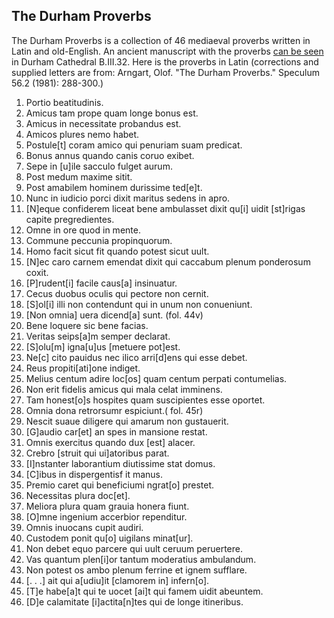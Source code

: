 ## The Durham Proverbs

The Durham Proverbs is a collection of 46 mediaeval proverbs written in Latin and old-English. An ancient manuscript with the proverbs [can be seen](http://www.digipal.eu/digipal/page/1013/pages/) in Durham Cathedral B.III.32. Here is the proverbs in Latin (corrections and supplied letters are from: Arngart, Olof. "The Durham Proverbs." Speculum 56.2 (1981): 288-300.)

1. Portio beatitudinis. 
2. Amicus tam prope quam longe bonus est.
3. Amicus in necessitate probandus est.
4. Amicos plures nemo habet.
5. Postule[t] coram amico qui penuriam suam predicat.
6. Bonus annus quando canis coruo exibet.
7. Sepe in [u]ile sacculo fulget aurum.
8. Post medum maxime sitit.
9. Post amabilem hominem durissime ted[e]t.
10. Nunc in iudicio porci dixit maritus sedens in apro.
11. [N]eque confiderem liceat bene ambulasset 
dixit qu[i] uidit [st]rigas capite pregredientes.
12. Omne in ore quod in mente.
13. Commune peccunia propinquorum.
14. Homo facit sicut fit quando potest sicut uult.
15. [N]ec caro carnem emendat dixit qui caccabum plenum ponderosum coxit.
16. [P]rudent[i] facile caus[a] insinuatur.
17. Cecus duobus oculis qui pectore non cernit.
18. [S]ol[i] illi non contendunt qui in unum non conueniunt.
19. [Non omnia] uera dicend[a] sunt. (fol. 44v)
20. Bene loquere sic bene facias.
21. Veritas seips[a]m semper declarat.
22. [S]olu[m] igna[u]us [metuere pot]est.
23. Ne[c] cito pauidus nec ilico arri[d]ens qui esse debet.
24. Reus propiti[ati]one indiget.
25. Melius centum adire loc[os] quam centum perpati contumelias.
26. Non erit fidelis amicus qui mala celat imminens.
27. Tam honest[o]s hospites quam suscipientes esse oportet.
28. Omnia dona retrorsumr espiciunt.( fol. 45r)
29. Nescit suaue diligere qui amarum non gustauerit.
30. [G]audio car[et] an spes in mansione restat.
31. Omnis exercitus quando dux [est] alacer.
32. Crebro [struit qui ui]atoribus parat.
33. [I]nstanter laborantium diutissime stat domus.
34. [C]ibus in dispergentisf it manus.
35. Premio caret qui beneficiumi ngrat[o] prestet.
36. Necessitas plura doc[et].
37. Meliora plura quam grauia honera fiunt.
38. [O]mne ingenium accerbior rependitur.
39. Omnis inuocans cupit audiri.
40. Custodem ponit qu[o] uigilans minat[ur].
41. Non debet equo parcere qui uult ceruum peruertere.
42. Vas quantum plen[i]or tantum moderatius ambulandum.
43. Non potest os ambo plenum ferrine et ignem sufflare.
44. [. . .] ait qui a[udiu]it [clamorem in] infern[o].
45. [T]e habe[a]t qui te uocet [ai]t qui famem uidit abeuntem.
46. [D]e calamitate [i]actita[n]tes qui de longe itineribus.
